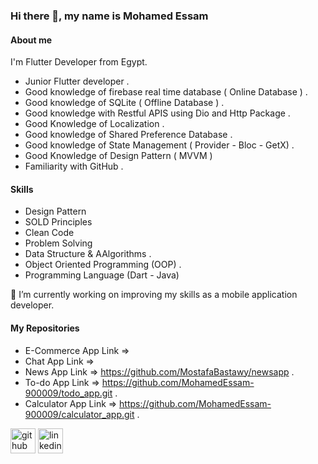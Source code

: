 ### Hi there 👋, my name is Mohamed Essam

#### About me

I'm Flutter Developer from Egypt.

- Junior Flutter developer .
- Good knowledge of firebase real time database ( Online Database ) .
- Good knowledge of SQLite ( Offline Database ) .
- Good knowledge with Restful APIS using Dio and Http Package .
- Good Knowledge of Localization .
- Good knowledge of Shared Preference Database .
- Good knowledge of State Management ( Provider - Bloc - GetX) .
- Good Knowledge of Design Pattern ( MVVM )
- Familiarity with GitHub .

#### Skills

- Design Pattern
- SOLD Principles
- Clean Code
- Problem Solving
- Data Structure & AAlgorithms .
- Object Oriented Programming (OOP) .
- Programming Language (Dart - Java)

🔭 I’m currently working on improving my skills as a mobile application developer.

#### My Repositories
- E-Commerce App Link =>
- Chat App Link =>
- News App Link => https://github.com/MostafaBastawy/newsapp .
- To-do App Link => https://github.com/MohamedEssam-900009/todo_app.git .
- Calculator App Link => https://github.com/MohamedEssam-900009/calculator_app.git .

[<img src='https://cdn.jsdelivr.net/npm/simple-icons@3.0.1/icons/github.svg' alt='github' height='40'>](https://github.com/MohamedEssam-900009) 
[<img src='https://cdn.jsdelivr.net/npm/simple-icons@3.0.1/icons/linkedin.svg' alt='linkedin' height='40'>]( https://www.linkedin.com/in/mohamed-essam95)
